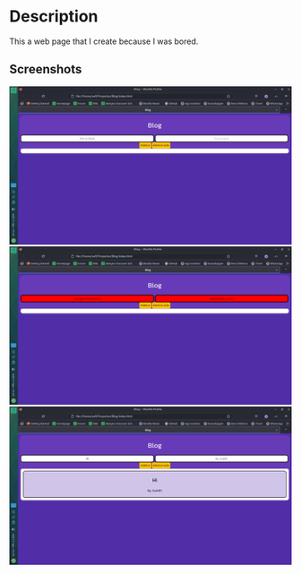 <h1>Description</h1>
This a web page that I create because I was bored.
<h2>Screenshots</h2>
<img src="Img/Screenshot1.png">
<img src="Img/Screenshot2.png">
<img src="Img/Screenshot3.png">